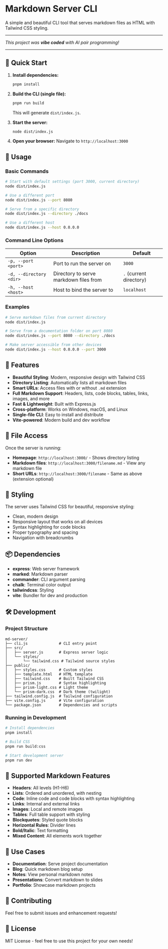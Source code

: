 # Markdown Server CLI

A simple and beautiful CLI tool that serves markdown files as HTML with Tailwind CSS styling.

---

_This project was **vibe coded** with AI pair programming!_

---

## 🚀 Quick Start

1. **Install dependencies:**
   ```bash
   pnpm install
   ```

2. **Build the CLI (single file):**
   ```bash
   pnpm run build
   ```

   This will generate `dist/index.js`.

3. **Start the server:**
   ```bash
   node dist/index.js
   ```

4. **Open your browser:**
   Navigate to `http://localhost:3000`

## 📖 Usage

### Basic Commands

```bash
# Start with default settings (port 3000, current directory)
node dist/index.js

# Use a different port
node dist/index.js --port 8080

# Serve from a specific directory
node dist/index.js --directory ./docs

# Use a different host
node dist/index.js --host 0.0.0.0
```

### Command Line Options

| Option | Description | Default |
|--------|-------------|---------|
| `-p, --port <port>` | Port to run the server on | `3000` |
| `-d, --directory <dir>` | Directory to serve markdown files from | `.` (current directory) |
| `-h, --host <host>` | Host to bind the server to | `localhost` |

### Examples

```bash
# Serve markdown files from current directory
node dist/index.js

# Serve from a documentation folder on port 8080
node dist/index.js --port 8080 --directory ./docs

# Make server accessible from other devices
node dist/index.js --host 0.0.0.0 --port 3000
```

## 🌟 Features

- **Beautiful Styling**: Modern, responsive design with Tailwind CSS
- **Directory Listing**: Automatically lists all markdown files
- **Smart URLs**: Access files with or without `.md` extension
- **Full Markdown Support**: Headers, lists, code blocks, tables, links, images, and more
- **Fast & Lightweight**: Built with Express.js
- **Cross-platform**: Works on Windows, macOS, and Linux
- **Single-file CLI**: Easy to install and distribute
- **Vite-powered**: Modern build and dev workflow

## 📁 File Access

Once the server is running:

- **Homepage**: `http://localhost:3000/` - Shows directory listing
- **Markdown files**: `http://localhost:3000/filename.md` - View any markdown file
- **Short URLs**: `http://localhost:3000/filename` - Same as above (extension optional)

## 🎨 Styling

The server uses Tailwind CSS for beautiful, responsive styling:

- Clean, modern design
- Responsive layout that works on all devices
- Syntax highlighting for code blocks
- Proper typography and spacing
- Navigation with breadcrumbs

## 📦 Dependencies

- **express**: Web server framework
- **marked**: Markdown parser
- **commander**: CLI argument parsing
- **chalk**: Terminal color output
- **tailwindcss**: Styling
- **vite**: Bundler for dev and production

## 🛠 Development

### Project Structure

```
md-server/
├── cli.js              # CLI entry point
├── src/
│   ├── server.js       # Express server logic
│   └── styles/
│       └── tailwind.css # Tailwind source styles
├── public/
│   ├── styles.css      # Custom styles
│   ├── template.html   # HTML template
│   ├── tailwind.css    # Built Tailwind CSS
│   ├── prism.js        # Syntax highlighting
│   ├── prism-light.css # Light theme
│   └── prism-dark.css  # Dark theme (twilight)
├── tailwind.config.js  # Tailwind configuration
├── vite.config.js      # Vite configuration
└── package.json        # Dependencies and scripts
```

### Running in Development

```bash
# Install dependencies
pnpm install

# Build CSS
pnpm run build:css

# Start development server
pnpm run dev
```

## 📝 Supported Markdown Features

- **Headers**: All levels (H1-H6)
- **Lists**: Ordered and unordered, with nesting
- **Code**: Inline code and code blocks with syntax highlighting
- **Links**: Internal and external links
- **Images**: Local and remote images
- **Tables**: Full table support with styling
- **Blockquotes**: Styled quote blocks
- **Horizontal Rules**: Divider lines
- **Bold/Italic**: Text formatting
- **Mixed Content**: All elements work together

## 🎯 Use Cases

- **Documentation**: Serve project documentation
- **Blog**: Quick markdown blog setup
- **Notes**: View personal markdown notes
- **Presentations**: Convert markdown to slides
- **Portfolio**: Showcase markdown projects

## 🤝 Contributing

Feel free to submit issues and enhancement requests!

## 📄 License

MIT License - feel free to use this project for your own needs! 